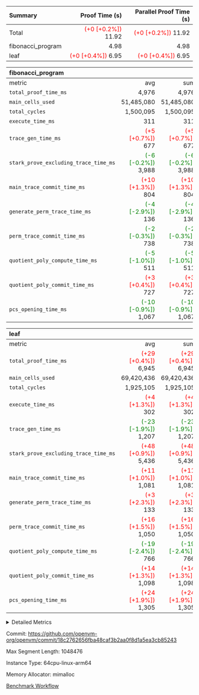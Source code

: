 | Summary | Proof Time (s) | Parallel Proof Time (s) |
|:---|---:|---:|
| Total | <span style='color: red'>(+0 [+0.2%])</span> 11.92 | <span style='color: red'>(+0 [+0.2%])</span> 11.92 |
| fibonacci_program |  4.98 |  4.98 |
| leaf | <span style='color: red'>(+0 [+0.4%])</span> 6.95 | <span style='color: red'>(+0 [+0.4%])</span> 6.95 |


| fibonacci_program |||||
|:---|---:|---:|---:|---:|
|metric|avg|sum|max|min|
| `total_proof_time_ms ` |  4,976 |  4,976 |  4,976 |  4,976 |
| `main_cells_used     ` |  51,485,080 |  51,485,080 |  51,485,080 |  51,485,080 |
| `total_cycles        ` |  1,500,095 |  1,500,095 |  1,500,095 |  1,500,095 |
| `execute_time_ms     ` |  311 |  311 |  311 |  311 |
| `trace_gen_time_ms   ` | <span style='color: red'>(+5 [+0.7%])</span> 677 | <span style='color: red'>(+5 [+0.7%])</span> 677 | <span style='color: red'>(+5 [+0.7%])</span> 677 | <span style='color: red'>(+5 [+0.7%])</span> 677 |
| `stark_prove_excluding_trace_time_ms` | <span style='color: green'>(-6 [-0.2%])</span> 3,988 | <span style='color: green'>(-6 [-0.2%])</span> 3,988 | <span style='color: green'>(-6 [-0.2%])</span> 3,988 | <span style='color: green'>(-6 [-0.2%])</span> 3,988 |
| `main_trace_commit_time_ms` | <span style='color: red'>(+10 [+1.3%])</span> 804 | <span style='color: red'>(+10 [+1.3%])</span> 804 | <span style='color: red'>(+10 [+1.3%])</span> 804 | <span style='color: red'>(+10 [+1.3%])</span> 804 |
| `generate_perm_trace_time_ms` | <span style='color: green'>(-4 [-2.9%])</span> 136 | <span style='color: green'>(-4 [-2.9%])</span> 136 | <span style='color: green'>(-4 [-2.9%])</span> 136 | <span style='color: green'>(-4 [-2.9%])</span> 136 |
| `perm_trace_commit_time_ms` | <span style='color: green'>(-2 [-0.3%])</span> 738 | <span style='color: green'>(-2 [-0.3%])</span> 738 | <span style='color: green'>(-2 [-0.3%])</span> 738 | <span style='color: green'>(-2 [-0.3%])</span> 738 |
| `quotient_poly_compute_time_ms` | <span style='color: green'>(-5 [-1.0%])</span> 511 | <span style='color: green'>(-5 [-1.0%])</span> 511 | <span style='color: green'>(-5 [-1.0%])</span> 511 | <span style='color: green'>(-5 [-1.0%])</span> 511 |
| `quotient_poly_commit_time_ms` | <span style='color: red'>(+3 [+0.4%])</span> 727 | <span style='color: red'>(+3 [+0.4%])</span> 727 | <span style='color: red'>(+3 [+0.4%])</span> 727 | <span style='color: red'>(+3 [+0.4%])</span> 727 |
| `pcs_opening_time_ms ` | <span style='color: green'>(-10 [-0.9%])</span> 1,067 | <span style='color: green'>(-10 [-0.9%])</span> 1,067 | <span style='color: green'>(-10 [-0.9%])</span> 1,067 | <span style='color: green'>(-10 [-0.9%])</span> 1,067 |

| leaf |||||
|:---|---:|---:|---:|---:|
|metric|avg|sum|max|min|
| `total_proof_time_ms ` | <span style='color: red'>(+29 [+0.4%])</span> 6,945 | <span style='color: red'>(+29 [+0.4%])</span> 6,945 | <span style='color: red'>(+29 [+0.4%])</span> 6,945 | <span style='color: red'>(+29 [+0.4%])</span> 6,945 |
| `main_cells_used     ` |  69,420,436 |  69,420,436 |  69,420,436 |  69,420,436 |
| `total_cycles        ` |  1,925,105 |  1,925,105 |  1,925,105 |  1,925,105 |
| `execute_time_ms     ` | <span style='color: red'>(+4 [+1.3%])</span> 302 | <span style='color: red'>(+4 [+1.3%])</span> 302 | <span style='color: red'>(+4 [+1.3%])</span> 302 | <span style='color: red'>(+4 [+1.3%])</span> 302 |
| `trace_gen_time_ms   ` | <span style='color: green'>(-23 [-1.9%])</span> 1,207 | <span style='color: green'>(-23 [-1.9%])</span> 1,207 | <span style='color: green'>(-23 [-1.9%])</span> 1,207 | <span style='color: green'>(-23 [-1.9%])</span> 1,207 |
| `stark_prove_excluding_trace_time_ms` | <span style='color: red'>(+48 [+0.9%])</span> 5,436 | <span style='color: red'>(+48 [+0.9%])</span> 5,436 | <span style='color: red'>(+48 [+0.9%])</span> 5,436 | <span style='color: red'>(+48 [+0.9%])</span> 5,436 |
| `main_trace_commit_time_ms` | <span style='color: red'>(+11 [+1.0%])</span> 1,081 | <span style='color: red'>(+11 [+1.0%])</span> 1,081 | <span style='color: red'>(+11 [+1.0%])</span> 1,081 | <span style='color: red'>(+11 [+1.0%])</span> 1,081 |
| `generate_perm_trace_time_ms` | <span style='color: red'>(+3 [+2.3%])</span> 133 | <span style='color: red'>(+3 [+2.3%])</span> 133 | <span style='color: red'>(+3 [+2.3%])</span> 133 | <span style='color: red'>(+3 [+2.3%])</span> 133 |
| `perm_trace_commit_time_ms` | <span style='color: red'>(+16 [+1.5%])</span> 1,050 | <span style='color: red'>(+16 [+1.5%])</span> 1,050 | <span style='color: red'>(+16 [+1.5%])</span> 1,050 | <span style='color: red'>(+16 [+1.5%])</span> 1,050 |
| `quotient_poly_compute_time_ms` | <span style='color: green'>(-19 [-2.4%])</span> 766 | <span style='color: green'>(-19 [-2.4%])</span> 766 | <span style='color: green'>(-19 [-2.4%])</span> 766 | <span style='color: green'>(-19 [-2.4%])</span> 766 |
| `quotient_poly_commit_time_ms` | <span style='color: red'>(+14 [+1.3%])</span> 1,098 | <span style='color: red'>(+14 [+1.3%])</span> 1,098 | <span style='color: red'>(+14 [+1.3%])</span> 1,098 | <span style='color: red'>(+14 [+1.3%])</span> 1,098 |
| `pcs_opening_time_ms ` | <span style='color: red'>(+24 [+1.9%])</span> 1,305 | <span style='color: red'>(+24 [+1.9%])</span> 1,305 | <span style='color: red'>(+24 [+1.9%])</span> 1,305 | <span style='color: red'>(+24 [+1.9%])</span> 1,305 |



<details>
<summary>Detailed Metrics</summary>

| group | num_segments | keygen_time_ms | commit_exe_time_ms |
| --- | --- | --- | --- |
| fibonacci_program | 1 | 393 | 6 | 

| group | air_name | quotient_deg | interactions | constraints |
| --- | --- | --- | --- | --- |
| fibonacci_program | AccessAdapterAir<16> | 4 | 5 | 11 | 
| fibonacci_program | AccessAdapterAir<2> | 4 | 5 | 11 | 
| fibonacci_program | AccessAdapterAir<32> | 4 | 5 | 11 | 
| fibonacci_program | AccessAdapterAir<4> | 4 | 5 | 11 | 
| fibonacci_program | AccessAdapterAir<64> | 4 | 5 | 11 | 
| fibonacci_program | AccessAdapterAir<8> | 4 | 5 | 11 | 
| fibonacci_program | BitwiseOperationLookupAir<8> | 2 | 2 | 4 | 
| fibonacci_program | MemoryMerkleAir<8> | 4 | 4 | 38 | 
| fibonacci_program | PersistentBoundaryAir<8> | 4 | 3 | 5 | 
| fibonacci_program | PhantomAir | 4 | 3 | 4 | 
| fibonacci_program | Poseidon2PeripheryAir<BabyBearParameters>, 1> | 2 | 1 | 286 | 
| fibonacci_program | ProgramAir | 1 | 1 | 4 | 
| fibonacci_program | RangeTupleCheckerAir<2> | 1 | 1 | 4 | 
| fibonacci_program | Rv32HintStoreAir | 4 | 19 | 21 | 
| fibonacci_program | VariableRangeCheckerAir | 1 | 1 | 4 | 
| fibonacci_program | VmAirWrapper<Rv32BaseAluAdapterAir, BaseAluCoreAir<4, 8> | 4 | 19 | 30 | 
| fibonacci_program | VmAirWrapper<Rv32BaseAluAdapterAir, LessThanCoreAir<4, 8> | 4 | 17 | 35 | 
| fibonacci_program | VmAirWrapper<Rv32BaseAluAdapterAir, ShiftCoreAir<4, 8> | 4 | 23 | 84 | 
| fibonacci_program | VmAirWrapper<Rv32BranchAdapterAir, BranchEqualCoreAir<4> | 4 | 11 | 17 | 
| fibonacci_program | VmAirWrapper<Rv32BranchAdapterAir, BranchLessThanCoreAir<4, 8> | 4 | 13 | 32 | 
| fibonacci_program | VmAirWrapper<Rv32CondRdWriteAdapterAir, Rv32JalLuiCoreAir> | 4 | 10 | 15 | 
| fibonacci_program | VmAirWrapper<Rv32JalrAdapterAir, Rv32JalrCoreAir> | 4 | 16 | 16 | 
| fibonacci_program | VmAirWrapper<Rv32LoadStoreAdapterAir, LoadSignExtendCoreAir<4, 8> | 4 | 18 | 21 | 
| fibonacci_program | VmAirWrapper<Rv32LoadStoreAdapterAir, LoadStoreCoreAir<4> | 4 | 17 | 27 | 
| fibonacci_program | VmAirWrapper<Rv32MultAdapterAir, DivRemCoreAir<4, 8> | 4 | 25 | 72 | 
| fibonacci_program | VmAirWrapper<Rv32MultAdapterAir, MulHCoreAir<4, 8> | 4 | 24 | 23 | 
| fibonacci_program | VmAirWrapper<Rv32MultAdapterAir, MultiplicationCoreAir<4, 8> | 4 | 19 | 13 | 
| fibonacci_program | VmAirWrapper<Rv32RdWriteAdapterAir, Rv32AuipcCoreAir> | 4 | 11 | 12 | 
| fibonacci_program | VmConnectorAir | 4 | 3 | 8 | 
| leaf | AccessAdapterAir<2> | 4 | 5 | 11 | 
| leaf | AccessAdapterAir<4> | 4 | 5 | 11 | 
| leaf | AccessAdapterAir<8> | 4 | 5 | 11 | 
| leaf | FriReducedOpeningAir | 4 | 31 | 52 | 
| leaf | NativePoseidon2Air<BabyBearParameters>, 1> | 4 | 176 | 555 | 
| leaf | PhantomAir | 4 | 3 | 4 | 
| leaf | ProgramAir | 1 | 1 | 4 | 
| leaf | VariableRangeCheckerAir | 1 | 1 | 4 | 
| leaf | VmAirWrapper<AluNativeAdapterAir, FieldArithmeticCoreAir> | 4 | 15 | 23 | 
| leaf | VmAirWrapper<BranchNativeAdapterAir, BranchEqualCoreAir<1> | 4 | 11 | 22 | 
| leaf | VmAirWrapper<JalNativeAdapterAir, JalCoreAir> | 4 | 7 | 6 | 
| leaf | VmAirWrapper<NativeAdapterAir<2, 0>, PublicValuesCoreAir> | 4 | 11 | 23 | 
| leaf | VmAirWrapper<NativeLoadStoreAdapterAir<1>, NativeLoadStoreCoreAir<1> | 4 | 15 | 16 | 
| leaf | VmAirWrapper<NativeLoadStoreAdapterAir<4>, NativeLoadStoreCoreAir<4> | 4 | 15 | 16 | 
| leaf | VmAirWrapper<NativeVectorizedAdapterAir<4>, FieldExtensionCoreAir> | 4 | 15 | 23 | 
| leaf | VmConnectorAir | 4 | 3 | 8 | 
| leaf | VolatileBoundaryAir | 4 | 4 | 16 | 

| group | air_name | idx | rows | prep_cols | perm_cols | main_cols | cells |
| --- | --- | --- | --- | --- | --- | --- | --- |
| leaf | AccessAdapterAir<2> | 0 | 262,144 |  | 12 | 11 | 6,029,312 | 
| leaf | AccessAdapterAir<4> | 0 | 131,072 |  | 12 | 13 | 3,276,800 | 
| leaf | AccessAdapterAir<8> | 0 | 512 |  | 12 | 17 | 14,848 | 
| leaf | FriReducedOpeningAir | 0 | 131,072 |  | 36 | 25 | 7,995,392 | 
| leaf | NativePoseidon2Air<BabyBearParameters>, 1> | 0 | 32,768 |  | 216 | 399 | 20,152,320 | 
| leaf | PhantomAir | 0 | 32,768 |  | 8 | 6 | 458,752 | 
| leaf | ProgramAir | 0 | 131,072 |  | 8 | 10 | 2,359,296 | 
| leaf | VariableRangeCheckerAir | 0 | 262,144 | 2 | 8 | 1 | 2,359,296 | 
| leaf | VmAirWrapper<AluNativeAdapterAir, FieldArithmeticCoreAir> | 0 | 1,048,576 |  | 20 | 29 | 51,380,224 | 
| leaf | VmAirWrapper<BranchNativeAdapterAir, BranchEqualCoreAir<1> | 0 | 524,288 |  | 16 | 23 | 20,447,232 | 
| leaf | VmAirWrapper<JalNativeAdapterAir, JalCoreAir> | 0 | 65,536 |  | 12 | 9 | 1,376,256 | 
| leaf | VmAirWrapper<NativeAdapterAir<2, 0>, PublicValuesCoreAir> | 0 | 64 |  | 16 | 23 | 2,496 | 
| leaf | VmAirWrapper<NativeLoadStoreAdapterAir<1>, NativeLoadStoreCoreAir<1> | 0 | 524,288 |  | 24 | 22 | 24,117,248 | 
| leaf | VmAirWrapper<NativeLoadStoreAdapterAir<4>, NativeLoadStoreCoreAir<4> | 0 | 65,536 |  | 24 | 31 | 3,604,480 | 
| leaf | VmAirWrapper<NativeVectorizedAdapterAir<4>, FieldExtensionCoreAir> | 0 | 65,536 |  | 20 | 38 | 3,801,088 | 
| leaf | VmConnectorAir | 0 | 2 | 1 | 8 | 4 | 24 | 
| leaf | VolatileBoundaryAir | 0 | 524,288 |  | 8 | 11 | 9,961,472 | 

| group | air_name | segment | rows | prep_cols | perm_cols | main_cols | cells |
| --- | --- | --- | --- | --- | --- | --- | --- |
| fibonacci_program | AccessAdapterAir<8> | 0 | 32 |  | 12 | 17 | 928 | 
| fibonacci_program | BitwiseOperationLookupAir<8> | 0 | 65,536 | 3 | 8 | 2 | 655,360 | 
| fibonacci_program | MemoryMerkleAir<8> | 0 | 256 |  | 12 | 32 | 11,264 | 
| fibonacci_program | PersistentBoundaryAir<8> | 0 | 32 |  | 8 | 20 | 896 | 
| fibonacci_program | PhantomAir | 0 | 2 |  | 8 | 6 | 28 | 
| fibonacci_program | Poseidon2PeripheryAir<BabyBearParameters>, 1> | 0 | 256 |  | 8 | 300 | 78,848 | 
| fibonacci_program | ProgramAir | 0 | 4,096 |  | 8 | 10 | 73,728 | 
| fibonacci_program | RangeTupleCheckerAir<2> | 0 | 524,288 | 2 | 8 | 1 | 4,718,592 | 
| fibonacci_program | Rv32HintStoreAir | 0 | 4 |  | 24 | 32 | 224 | 
| fibonacci_program | VariableRangeCheckerAir | 0 | 262,144 | 2 | 8 | 1 | 2,359,296 | 
| fibonacci_program | VmAirWrapper<Rv32BaseAluAdapterAir, BaseAluCoreAir<4, 8> | 0 | 1,048,576 |  | 28 | 36 | 67,108,864 | 
| fibonacci_program | VmAirWrapper<Rv32BaseAluAdapterAir, LessThanCoreAir<4, 8> | 0 | 524,288 |  | 24 | 37 | 31,981,568 | 
| fibonacci_program | VmAirWrapper<Rv32BranchAdapterAir, BranchEqualCoreAir<4> | 0 | 262,144 |  | 16 | 26 | 11,010,048 | 
| fibonacci_program | VmAirWrapper<Rv32BranchAdapterAir, BranchLessThanCoreAir<4, 8> | 0 | 4 |  | 20 | 32 | 208 | 
| fibonacci_program | VmAirWrapper<Rv32CondRdWriteAdapterAir, Rv32JalLuiCoreAir> | 0 | 131,072 |  | 16 | 18 | 4,456,448 | 
| fibonacci_program | VmAirWrapper<Rv32JalrAdapterAir, Rv32JalrCoreAir> | 0 | 16 |  | 20 | 28 | 768 | 
| fibonacci_program | VmAirWrapper<Rv32LoadStoreAdapterAir, LoadStoreCoreAir<4> | 0 | 16 |  | 28 | 40 | 1,088 | 
| fibonacci_program | VmAirWrapper<Rv32RdWriteAdapterAir, Rv32AuipcCoreAir> | 0 | 8 |  | 16 | 21 | 296 | 
| fibonacci_program | VmConnectorAir | 0 | 2 | 1 | 8 | 4 | 24 | 

| group | idx | trace_gen_time_ms | total_proof_time_ms | total_cycles | total_cells | stark_prove_excluding_trace_time_ms | quotient_poly_compute_time_ms | quotient_poly_commit_time_ms | perm_trace_commit_time_ms | pcs_opening_time_ms | main_trace_commit_time_ms | main_cells_used | generate_perm_trace_time_ms | execute_time_ms |
| --- | --- | --- | --- | --- | --- | --- | --- | --- | --- | --- | --- | --- | --- | --- |
| leaf | 0 | 1,207 | 6,945 | 1,925,105 | 157,336,536 | 5,436 | 766 | 1,098 | 1,050 | 1,305 | 1,081 | 69,420,436 | 133 | 302 | 

| group | segment | trace_gen_time_ms | total_proof_time_ms | total_cycles | total_cells | stark_prove_excluding_trace_time_ms | quotient_poly_compute_time_ms | quotient_poly_commit_time_ms | perm_trace_commit_time_ms | pcs_opening_time_ms | main_trace_commit_time_ms | main_cells_used | generate_perm_trace_time_ms | execute_time_ms |
| --- | --- | --- | --- | --- | --- | --- | --- | --- | --- | --- | --- | --- | --- | --- |
| fibonacci_program | 0 | 677 | 4,976 | 1,500,095 | 122,458,476 | 3,988 | 511 | 727 | 738 | 1,067 | 804 | 51,485,080 | 136 | 311 | 

</details>


Commit: https://github.com/openvm-org/openvm/commit/18c2762656fba48caf3b2aa0f8d1a5ea3cb85243

Max Segment Length: 1048476

Instance Type: 64cpu-linux-arm64

Memory Allocator: mimalloc

[Benchmark Workflow](https://github.com/openvm-org/openvm/actions/runs/13092326857)

